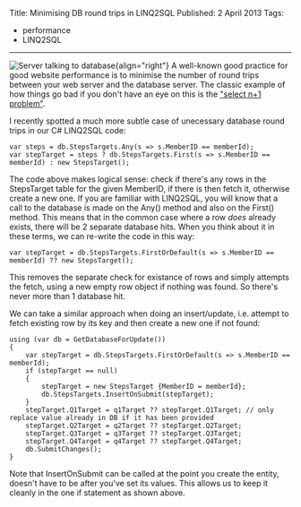 Title: Minimising DB round trips in LINQ2SQL
Published: 2 April 2013
Tags:
  - performance
  - LINQ2SQL
---

![Server talking to database](/posts/img/db-round-trips.png){align="right"}
A well-known good practice for good website performance is to minimise the number of round trips between your web server and the database server. The classic example of how things go bad if you don't have an eye on this is the ["select n+1 problem"](http://stackoverflow.com/questions/97197/what-is-the-n1-selects-issue). 

I recently spotted a much more subtle case of unecessary database round trips in our C# LINQ2SQL code:

```
var steps = db.StepsTargets.Any(s => s.MemberID == memberId);
var stepTarget = steps ? db.StepsTargets.First(s => s.MemberID == memberId) : new StepsTarget();
```

The code above makes logical sense: check if there's any rows in the StepsTarget table for the given MemberID, if there is then fetch it, otherwise create a new one.
If you are familiar with LINQ2SQL, you will know that a call to the database is made on the Any() method and also on the First() method. This means that in the common case where a row *does* already exists, there will be 2 separate database hits. When you think about it in these terms, we can re-write the code in this way:

```
var stepTarget = db.StepsTargets.FirstOrDefault(s => s.MemberID == memberId) ?? new StepsTarget();
```

This removes the separate check for existance of rows and simply attempts the fetch, using a new empty row object if nothing was found. So there's never more than 1 database hit.

We can take a similar approach when doing an insert/update, i.e. attempt to fetch existing row by its key and then create a new one if not found:

```
using (var db = GetDatabaseForUpdate())
{
    var stepTarget = db.StepsTargets.FirstOrDefault(s => s.MemberID == memberId);
    if (stepTarget == null)
    {
        stepTarget = new StepsTarget {MemberID = memberId};
        db.StepsTargets.InsertOnSubmit(stepTarget);
    }
    stepTarget.Q1Target = q1Target ?? stepTarget.Q1Target; // only replace value already in DB if it has been provided
    stepTarget.Q2Target = q2Target ?? stepTarget.Q2Target;
    stepTarget.Q3Target = q3Target ?? stepTarget.Q3Target;
    stepTarget.Q4Target = q4Target ?? stepTarget.Q4Target;
    db.SubmitChanges();
}
```

Note that InsertOnSubmit can be called at the point you create the entity, doesn't have to be after you've set its values. This allows us to keep it cleanly in the one if statement as shown above.

